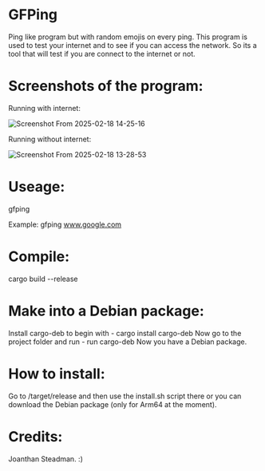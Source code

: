# GFPing
Ping like program but with random emojis on every ping. This program is used to test your internet and to see if you can access the network. So its a tool that will test if you are connect to the internet or not. 

# Screenshots of the program:
Running with internet:

![Screenshot From 2025-02-18 14-25-16](https://github.com/user-attachments/assets/db7c38c1-c6e8-416e-9c9b-00202d669bc7)

Running without internet:

![Screenshot From 2025-02-18 13-28-53](https://github.com/user-attachments/assets/28815d5c-71aa-4c95-9f6f-fc1b2878fe87)

# Useage:
gfping <hostname>

Example: gfping www.google.com

# Compile:
cargo build --release

# Make into a Debian package:
Install cargo-deb to begin with -  cargo install cargo-deb
Now go to the project folder and run - run cargo-deb
Now you have a Debian package. 
# How to install:
Go to /target/release and then use the install.sh script there or you can download the Debian package (only for Arm64 at the moment). 
# Credits:
Joanthan Steadman. :)
